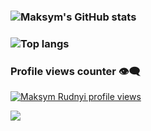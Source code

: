### <div align="center">
### <img alt="Maksym's GitHub stats" src="https://github-readme-stats.vercel.app/api?username=pedramvdl31&show_icons=true&theme=transparent"/>
### <img alt="Top langs" src="https://github-readme-stats.vercel.app/api/top-langs/?username=pedramvdl31&layout=compact&&langs_count=8"/>
### </div>


### Profile views counter 👁️‍🗨️
[![Maksym Rudnyi profile views](https://u8views.com/api/v1/github/profiles/7869344/views/day-week-month-total-count.svg)](https://u8views.com/github/pedramvdl31)

![](https://komarev.com/ghpvc/?pedramvdl31)
